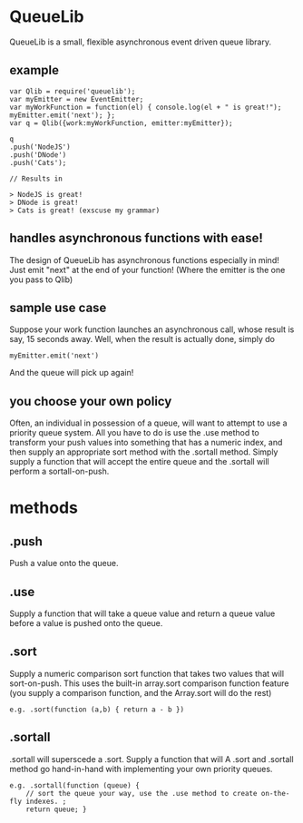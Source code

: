 QueueLib
========

QueueLib is a small, flexible asynchronous event driven queue library.

example
-------

	var Qlib = require('queuelib');
	var myEmitter = new EventEmitter;
	var myWorkFunction = function(el) { console.log(el + " is great!"); myEmitter.emit('next'); };
	var q = Qlib({work:myWorkFunction, emitter:myEmitter});

	q
	.push('NodeJS')
	.push('DNode')
	.push('Cats');

	// Results in 

	> NodeJS is great!
	> DNode is great!
	> Cats is great! (exscuse my grammar)

handles asynchronous functions with ease!
-----------------------------------------
The design of QueueLib has asynchronous functions especially in mind! 
Just emit "next" at the end of your function! (Where the emitter is the one you pass to Qlib)

sample use case
---------------
Suppose your work function launches an asynchronous call, whose result is say, 15 seconds away.
Well, when the result is actually done, simply do

	myEmitter.emit('next')

And the queue will pick up again! 

you choose your own policy
--------------------------
Often, an individual in possession of a queue, will want to attempt to use a priority queue system. All you have to do 
is use the .use method to transform your push values into something that has a numeric index, and then supply an appropriate sort
method with the .sortall method. Simply supply a function that will accept the entire queue and the .sortall will perform a
sortall-on-push.

methods
=======

.push
-----
Push a value onto the queue. 

.use
----
Supply a function that will take a queue value and return a queue value before a value is pushed onto the queue.

.sort
-----
Supply a numeric comparison sort function that takes two values that will sort-on-push. This uses the built-in array.sort comparison function feature (you supply a comparison function, and the Array.sort will do the rest)

	e.g. .sort(function (a,b) { return a - b }) 

.sortall
--------
.sortall will superscede a .sort. Supply a function that will A .sort and .sortall method go hand-in-hand with implementing your own priority queues.

	e.g. .sortall(function (queue) { 
		// sort the queue your way, use the .use method to create on-the-fly indexes. ;
		return queue; }

 
